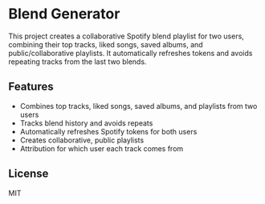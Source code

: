 # Blend Generator

This project creates a collaborative Spotify blend playlist for two users, combining their top tracks, liked songs, saved albums, and public/collaborative playlists. It automatically refreshes tokens and avoids repeating tracks from the last two blends.

## Features
- Combines top tracks, liked songs, saved albums, and playlists from two users
- Tracks blend history and avoids repeats
- Automatically refreshes Spotify tokens for both users
- Creates collaborative, public playlists
- Attribution for which user each track comes from

## License
MIT
